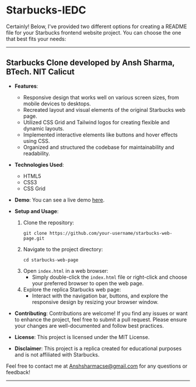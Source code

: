 # Starbucks-IEDC
Certainly! Below, I've provided two different options for creating a README file for your Starbucks frontend website project. You can choose the one that best fits your needs:

---

## Starbucks Clone developed by Ansh Sharma, BTech. NIT Calicut

- **Features**:
  - Responsive design that works well on various screen sizes, from mobile devices to desktops.
  - Recreated layout and visual elements of the original Starbucks web page.
  - Utilized CSS Grid and Tailwind logos for creating flexible and dynamic layouts.
  - Implemented interactive elements like buttons and hover effects using CSS.
  - Organized and structured the codebase for maintainability and readability.

- **Technologies Used**:
  - HTML5
  - CSS3
  - CSS Grid

- **Demo**:
  You can see a live demo [here]().

- **Setup and Usage**:
  1. Clone the repository:
     ```
     git clone https://github.com/your-username/starbucks-web-page.git
     ```
  2. Navigate to the project directory:
     ```
     cd starbucks-web-page
     ```
  3. Open `index.html` in a web browser:
     - Simply double-click the `index.html` file or right-click and choose your preferred browser to open the web page.
  4. Explore the replica Starbucks web page:
     - Interact with the navigation bar, buttons, and explore the responsive design by resizing your browser window.

- **Contributing**:
  Contributions are welcome! If you find any issues or want to enhance the project, feel free to submit a pull request. Please ensure your changes are well-documented and follow best practices.

- **License**:
  This project is licensed under the MIT License.

- **Disclaimer**:
  This project is a replica created for educational purposes and is not affiliated with Starbucks.

Feel free to contact me at Anshsharmacse@gmail.com for any questions or feedback!

---
